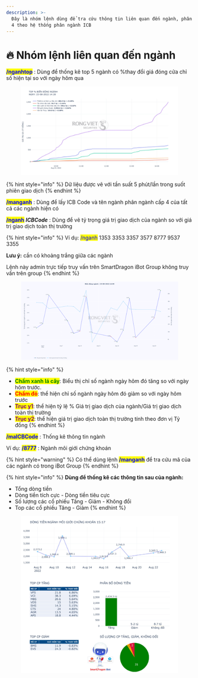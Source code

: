 ```yaml
---
description: >-
  Đây là nhóm lệnh dùng để tra cứu thông tin liên quan đến ngành, phân ngành cấp
  4 theo hệ thống phân ngành ICB
---
```


# 🔥 Nhóm lệnh liên quan đến ngành

<mark style="color:blue;">**/nganhtop**</mark> : Dùng để thống kê top 5 ngành có %thay đổi giá đóng cửa chỉ số hiện tại so với ngày hôm qua

<figure><img src="../.gitbook/assets/photo_2022-08-23_15-00-41.jpg" alt=""><figcaption></figcaption></figure>

{% hint style="info" %}
Dữ liệu được vẽ với tần suất 5 phút/lần trong suốt phiên giao dịch
{% endhint %}

<mark style="color:blue;">**/manganh**</mark> : Dùng để lấy ICB Code và tên ngành phân ngành cấp 4 của tất cả các ngành hiện có

<mark style="color:blue;">**/nganh**</mark> _**ICBCode**_ : Dùng để vẽ tỷ trọng giá trị giao dịch của ngành so với giá trị giao dịch toàn thị trường

{% hint style="info" %}
Ví dụ: <mark style="color:blue;">/nganh</mark> 1353 3353 3357 3577 8777 9537 3355

**Lưu ý:** cần có khoảng trắng giữa các ngành

Lệnh này admin trực tiếp truy vấn trên SmartDragon iBot Group không truy vấn trên group
{% endhint %}

<figure><img src="../.gitbook/assets/newplot (2).png" alt=""><figcaption></figcaption></figure>

{% hint style="info" %}
* <mark style="color:green;">**Chấm xanh lá cây**</mark>: Biểu thị chỉ số ngành ngày hôm đó tăng so với ngày hôm trước.
* <mark style="color:red;">**Chấm đỏ**</mark>: thể hiện chỉ số ngành ngày hôm đó giảm so với ngày hôm trước
* <mark style="color:purple;">**Trục y1**</mark>: thể hiện tỷ lệ % Giá trị giao dịch của ngành/Giá trị giao dịch toàn thị trường
* <mark style="color:purple;">**Trục y2**</mark>: thể hiện giá trị giao dịch toàn thị trường tính theo đơn vị Tỷ đồng
{% endhint %}

<mark style="color:blue;">**/maICBCode**</mark> : Thống kê thông tin ngành

Ví dụ: <mark style="color:blue;">**/8777**</mark> : Ngành môi giới chứng khoán

{% hint style="warning" %}
Có thể dùng lệnh <mark style="color:blue;">**/manganh**</mark> để tra cứu mã của các ngành có trong iBot Group
{% endhint %}

{% hint style="info" %}
**Dùng để thống kê các thông tin sau của ngành:**

* Tổng dòng tiền
* Dòng tiền tích cực - Dòng tiền tiêu cực
* Số lượng các cổ phiếu Tăng - Giảm - Không đổi
* Top các cổ phiếu Tăng - Giảm
{% endhint %}

<figure><img src="../.gitbook/assets/photo_2022-08-23_16-39-22.jpg" alt=""><figcaption></figcaption></figure>
